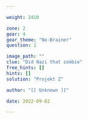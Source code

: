 ```yaml
---

weight: 2410

zone: 2
gear: 4
gear_theme: "No-Brainer"
question: 1

image_path: ""
clue: "Did Nazi that zombie"
free_hints: []
hints: []
solution: "Projekt Z"

author: "[[ Unknown ]]"

date: 2022-09-02

---
```


